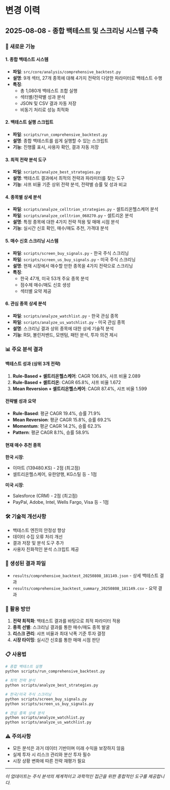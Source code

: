 # 변경 이력

## 2025-08-08 - 종합 백테스트 및 스크리닝 시스템 구축

### 🚀 새로운 기능

#### 1. 종합 백테스트 시스템
- **파일**: `src/core/analysis/comprehensive_backtest.py`
- **설명**: 9개 섹터, 27개 종목에 대해 4가지 전략의 다양한 파라미터로 백테스트 수행
- **특징**:
  - 총 1,080개 백테스트 조합 실행
  - 섹터별/전략별 성과 분석
  - JSON 및 CSV 결과 자동 저장
  - 비동기 처리로 성능 최적화

#### 2. 백테스트 실행 스크립트
- **파일**: `scripts/run_comprehensive_backtest.py`
- **설명**: 종합 백테스트를 쉽게 실행할 수 있는 스크립트
- **기능**: 진행률 표시, 사용자 확인, 결과 자동 저장

#### 3. 최적 전략 분석 도구
- **파일**: `scripts/analyze_best_strategies.py`
- **설명**: 백테스트 결과에서 최적의 전략과 파라미터를 찾는 도구
- **기능**: 샤프 비율 기준 상위 전략 분석, 전략별 승률 및 성과 비교

#### 4. 종목별 상세 분석
- **파일**: `scripts/analyze_celltrion_strategies.py` - 셀트리온헬스케어 분석
- **파일**: `scripts/analyze_celltrion_068270.py` - 셀트리온 분석
- **설명**: 특정 종목에 대한 4가지 전략 적용 및 매매 시점 분석
- **기능**: 실시간 신호 확인, 매수/매도 추천, 가격대 분석

#### 5. 매수 신호 스크리닝 시스템
- **파일**: `scripts/screen_buy_signals.py` - 한국 주식 스크리닝
- **파일**: `scripts/screen_us_buy_signals.py` - 미국 주식 스크리닝
- **설명**: 현재 시장에서 매수할 만한 종목을 4가지 전략으로 스크리닝
- **특징**:
  - 한국 47개, 미국 53개 주요 종목 분석
  - 점수제 매수/매도 신호 생성
  - 섹터별 요약 제공

#### 6. 관심 종목 상세 분석
- **파일**: `scripts/analyze_watchlist.py` - 한국 관심 종목
- **파일**: `scripts/analyze_us_watchlist.py` - 미국 관심 종목
- **설명**: 스크리닝 결과 상위 종목에 대한 상세 기술적 분석
- **기능**: RSI, 볼린저밴드, 모멘텀, 패턴 분석, 투자 의견 제시

### 📊 주요 분석 결과

#### 백테스트 성과 (상위 3개 전략)
1. **Rule-Based + 셀트리온헬스케어**: CAGR 106.8%, 샤프 비율 2.089
2. **Rule-Based + 셀트리온**: CAGR 65.8%, 샤프 비율 1.672
3. **Mean Reversion + 셀트리온헬스케어**: CAGR 87.4%, 샤프 비율 1.599

#### 전략별 성과 요약
- **Rule-Based**: 평균 CAGR 19.4%, 승률 71.9%
- **Mean Reversion**: 평균 CAGR 15.8%, 승률 69.2%
- **Momentum**: 평균 CAGR 14.2%, 승률 62.3%
- **Pattern**: 평균 CAGR 8.1%, 승률 58.9%

#### 현재 매수 추천 종목
**한국 시장**:
- 이마트 (139480.KS) - 2점 (최고점)
- 셀트리온헬스케어, 유한양행, KG스틸 등 - 1점

**미국 시장**:
- Salesforce (CRM) - 2점 (최고점)
- PayPal, Adobe, Intel, Wells Fargo, Visa 등 - 1점

### 🛠️ 기술적 개선사항
- 백테스트 엔진의 안정성 향상
- 데이터 수집 오류 처리 개선
- 결과 저장 및 분석 도구 추가
- 사용자 친화적인 분석 스크립트 제공

### 📁 생성된 결과 파일
- `results/comprehensive_backtest_20250808_181149.json` - 상세 백테스트 결과
- `results/comprehensive_backtest_summary_20250808_181149.csv` - 요약 결과

### 🎯 활용 방안
1. **전략 최적화**: 백테스트 결과를 바탕으로 최적 파라미터 적용
2. **종목 선별**: 스크리닝 결과를 통한 매수/매도 종목 발굴
3. **리스크 관리**: 샤프 비율과 최대 낙폭 기준 투자 결정
4. **시장 타이밍**: 실시간 신호를 통한 매매 시점 판단

### 📋 사용법
```bash
# 종합 백테스트 실행
python scripts/run_comprehensive_backtest.py

# 최적 전략 분석
python scripts/analyze_best_strategies.py

# 한국/미국 주식 스크리닝
python scripts/screen_buy_signals.py
python scripts/screen_us_buy_signals.py

# 관심 종목 상세 분석
python scripts/analyze_watchlist.py
python scripts/analyze_us_watchlist.py
```

### ⚠️ 주의사항
- 모든 분석은 과거 데이터 기반이며 미래 수익을 보장하지 않음
- 실제 투자 시 리스크 관리와 분산 투자 필수
- 시장 상황 변화에 따른 전략 재평가 필요

---
*이 업데이트는 주식 분석의 체계적이고 과학적인 접근을 위한 종합적인 도구를 제공합니다.*
